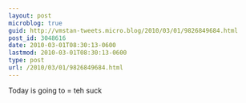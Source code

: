 ```yaml
---
layout: post
microblog: true
guid: http://vmstan-tweets.micro.blog/2010/03/01/9826849684.html
post_id: 3048616
date: 2010-03-01T08:30:13-0600
lastmod: 2010-03-01T08:30:13-0600
type: post
url: /2010/03/01/9826849684.html
---
```

Today is going to = teh suck
